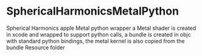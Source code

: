 # SphericalHarmonicsMetalPython
Spherical Harmonics apple Metal python wrapper
a Metal shader is created in xcode and wrapped to support python calls,
a bundle is created in objc with standard python bindings, the metal kernel is also copied from the bundle Resource folder
